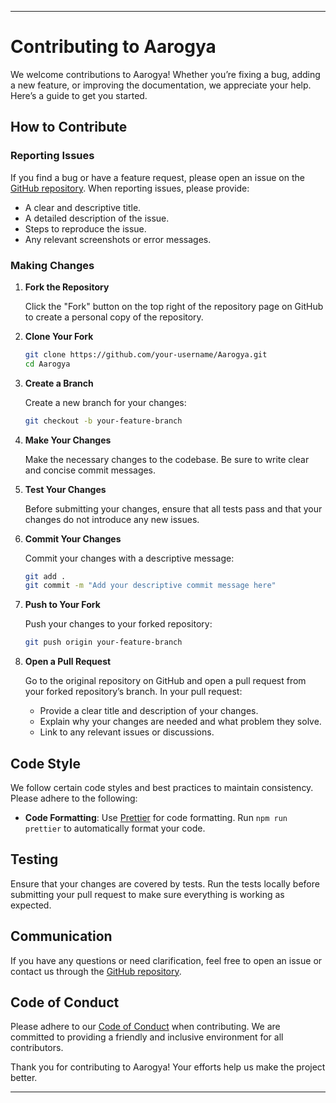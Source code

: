 ---

# Contributing to Aarogya

We welcome contributions to Aarogya! Whether you’re fixing a bug, adding a new feature, or improving the documentation, we appreciate your help. Here’s a guide to get you started.

## How to Contribute

### Reporting Issues

If you find a bug or have a feature request, please open an issue on the [GitHub repository](https://github.com/BearerOP/Aarogya/issues). When reporting issues, please provide:
- A clear and descriptive title.
- A detailed description of the issue.
- Steps to reproduce the issue.
- Any relevant screenshots or error messages.

### Making Changes

1. **Fork the Repository**

   Click the "Fork" button on the top right of the repository page on GitHub to create a personal copy of the repository.

2. **Clone Your Fork**

   ```bash
   git clone https://github.com/your-username/Aarogya.git
   cd Aarogya
   ```

3. **Create a Branch**

   Create a new branch for your changes:

   ```bash
   git checkout -b your-feature-branch
   ```

4. **Make Your Changes**

   Make the necessary changes to the codebase. Be sure to write clear and concise commit messages.

5. **Test Your Changes**

   Before submitting your changes, ensure that all tests pass and that your changes do not introduce any new issues.

6. **Commit Your Changes**

   Commit your changes with a descriptive message:

   ```bash
   git add .
   git commit -m "Add your descriptive commit message here"
   ```

7. **Push to Your Fork**

   Push your changes to your forked repository:

   ```bash
   git push origin your-feature-branch
   ```

8. **Open a Pull Request**

   Go to the original repository on GitHub and open a pull request from your forked repository’s branch. In your pull request:
   - Provide a clear title and description of your changes.
   - Explain why your changes are needed and what problem they solve.
   - Link to any relevant issues or discussions.

## Code Style

We follow certain code styles and best practices to maintain consistency. Please adhere to the following:

- **Code Formatting**: Use [Prettier](https://prettier.io/) for code formatting. Run `npm run prettier` to automatically format your code.

## Testing

Ensure that your changes are covered by tests. Run the tests locally before submitting your pull request to make sure everything is working as expected.

## Communication

If you have any questions or need clarification, feel free to open an issue or contact us through the [GitHub repository](https://github.com/BearerOP/Aarogya/issues).

## Code of Conduct

Please adhere to our [Code of Conduct](CODE_OF_CONDUCT.md) when contributing. We are committed to providing a friendly and inclusive environment for all contributors.

Thank you for contributing to Aarogya! Your efforts help us make the project better.

---